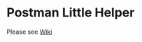 # Postman Little Helper
Please see [Wiki](https://github.com/shinkai-tester/postman_little_helper/wiki)
